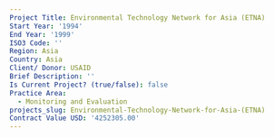 ```yaml
---
Project Title: Environmental Technology Network for Asia (ETNA)
Start Year: '1994'
End Year: '1999'
ISO3 Code: ''
Region: Asia
Country: Asia
Client/ Donor: USAID
Brief Description: ''
Is Current Project? (true/false): false
Practice Area:
  - Monitoring and Evaluation
projects_slug: Environmental-Technology-Network-for-Asia-(ETNA)
Contract Value USD: '4252305.00'
---
```


